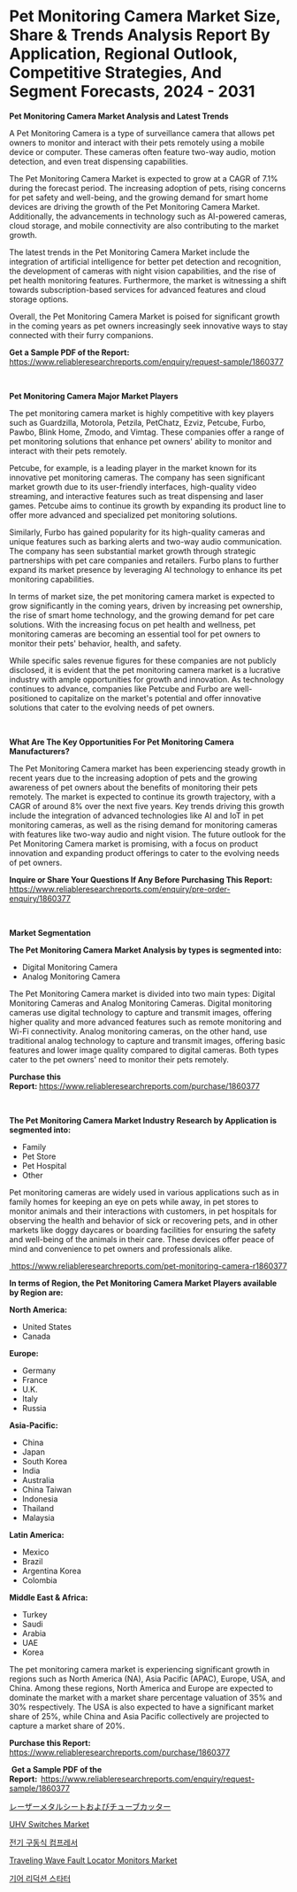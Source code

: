 <p><h1>Pet Monitoring Camera Market Size, Share & Trends Analysis Report By Application, Regional Outlook, Competitive Strategies, And Segment Forecasts, 2024 - 2031</h1></p><p><strong>Pet Monitoring Camera Market Analysis and Latest Trends</strong></p>
<p><p>A Pet Monitoring Camera is a type of surveillance camera that allows pet owners to monitor and interact with their pets remotely using a mobile device or computer. These cameras often feature two-way audio, motion detection, and even treat dispensing capabilities.</p><p>The Pet Monitoring Camera Market is expected to grow at a CAGR of 7.1% during the forecast period. The increasing adoption of pets, rising concerns for pet safety and well-being, and the growing demand for smart home devices are driving the growth of the Pet Monitoring Camera Market. Additionally, the advancements in technology such as AI-powered cameras, cloud storage, and mobile connectivity are also contributing to the market growth.</p><p>The latest trends in the Pet Monitoring Camera Market include the integration of artificial intelligence for better pet detection and recognition, the development of cameras with night vision capabilities, and the rise of pet health monitoring features. Furthermore, the market is witnessing a shift towards subscription-based services for advanced features and cloud storage options.</p><p>Overall, the Pet Monitoring Camera Market is poised for significant growth in the coming years as pet owners increasingly seek innovative ways to stay connected with their furry companions.</p></p>
<p><strong>Get a Sample PDF of the Report:&nbsp;</strong> <a href="https://www.reliableresearchreports.com/enquiry/request-sample/1860377">https://www.reliableresearchreports.com/enquiry/request-sample/1860377</a></p>
<p>&nbsp;</p>
<p><strong>Pet Monitoring Camera Major Market Players</strong></p>
<p><p>The pet monitoring camera market is highly competitive with key players such as Guardzilla, Motorola, Petzila, PetChatz, Ezviz, Petcube, Furbo, Pawbo, Blink Home, Zmodo, and Vimtag. These companies offer a range of pet monitoring solutions that enhance pet owners' ability to monitor and interact with their pets remotely.</p><p>Petcube, for example, is a leading player in the market known for its innovative pet monitoring cameras. The company has seen significant market growth due to its user-friendly interfaces, high-quality video streaming, and interactive features such as treat dispensing and laser games. Petcube aims to continue its growth by expanding its product line to offer more advanced and specialized pet monitoring solutions.</p><p>Similarly, Furbo has gained popularity for its high-quality cameras and unique features such as barking alerts and two-way audio communication. The company has seen substantial market growth through strategic partnerships with pet care companies and retailers. Furbo plans to further expand its market presence by leveraging AI technology to enhance its pet monitoring capabilities.</p><p>In terms of market size, the pet monitoring camera market is expected to grow significantly in the coming years, driven by increasing pet ownership, the rise of smart home technology, and the growing demand for pet care solutions. With the increasing focus on pet health and wellness, pet monitoring cameras are becoming an essential tool for pet owners to monitor their pets' behavior, health, and safety.</p><p>While specific sales revenue figures for these companies are not publicly disclosed, it is evident that the pet monitoring camera market is a lucrative industry with ample opportunities for growth and innovation. As technology continues to advance, companies like Petcube and Furbo are well-positioned to capitalize on the market's potential and offer innovative solutions that cater to the evolving needs of pet owners.</p></p>
<p>&nbsp;</p>
<p><strong>What Are The Key Opportunities For Pet Monitoring Camera Manufacturers?</strong></p>
<p><p>The Pet Monitoring Camera market has been experiencing steady growth in recent years due to the increasing adoption of pets and the growing awareness of pet owners about the benefits of monitoring their pets remotely. The market is expected to continue its growth trajectory, with a CAGR of around 8% over the next five years. Key trends driving this growth include the integration of advanced technologies like AI and IoT in pet monitoring cameras, as well as the rising demand for monitoring cameras with features like two-way audio and night vision. The future outlook for the Pet Monitoring Camera market is promising, with a focus on product innovation and expanding product offerings to cater to the evolving needs of pet owners.</p></p>
<p><strong>Inquire or Share Your Questions If Any Before Purchasing This Report:</strong> <a href="https://www.reliableresearchreports.com/enquiry/pre-order-enquiry/1860377">https://www.reliableresearchreports.com/enquiry/pre-order-enquiry/1860377</a></p>
<p>&nbsp;</p>
<p><strong>Market Segmentation</strong></p>
<p><strong>The Pet Monitoring Camera Market Analysis by types is segmented into:</strong></p>
<p><ul><li>Digital Monitoring Camera</li><li>Analog Monitoring Camera</li></ul></p>
<p><p>The Pet Monitoring Camera market is divided into two main types: Digital Monitoring Cameras and Analog Monitoring Cameras. Digital monitoring cameras use digital technology to capture and transmit images, offering higher quality and more advanced features such as remote monitoring and Wi-Fi connectivity. Analog monitoring cameras, on the other hand, use traditional analog technology to capture and transmit images, offering basic features and lower image quality compared to digital cameras. Both types cater to the pet owners' need to monitor their pets remotely.</p></p>
<p><strong>Purchase this Report:&nbsp;</strong><a href="https://www.reliableresearchreports.com/purchase/1860377">https://www.reliableresearchreports.com/purchase/1860377</a></p>
<p>&nbsp;</p>
<p><strong>The Pet Monitoring Camera Market Industry Research by Application is segmented into:</strong></p>
<p><ul><li>Family</li><li>Pet Store</li><li>Pet Hospital</li><li>Other</li></ul></p>
<p><p>Pet monitoring cameras are widely used in various applications such as in family homes for keeping an eye on pets while away, in pet stores to monitor animals and their interactions with customers, in pet hospitals for observing the health and behavior of sick or recovering pets, and in other markets like doggy daycares or boarding facilities for ensuring the safety and well-being of the animals in their care. These devices offer peace of mind and convenience to pet owners and professionals alike.</p></p>
<p><a href="https://www.reliableresearchreports.com/pet-monitoring-camera-r1860377">&nbsp;https://www.reliableresearchreports.com/pet-monitoring-camera-r1860377</a></p>
<p><strong>In terms of Region, the Pet Monitoring Camera Market Players available by Region are:</strong></p>
<p>
    <p> <strong> North America: </strong>
        <ul>
            <li>United States</li>
            <li>Canada</li>
        </ul>
        </p> 
    <p> <strong> Europe: </strong>
        <ul>
            <li>Germany</li>
            <li>France</li>
            <li>U.K.</li>
            <li>Italy</li>
            <li>Russia</li>
        </ul>
        </p> 
    <p> <strong> Asia-Pacific: </strong>
        <ul>
            <li>China</li>
            <li>Japan</li>
            <li>South Korea</li>
            <li>India</li>
            <li>Australia</li>
            <li>China Taiwan</li>
            <li>Indonesia</li>
            <li>Thailand</li>
            <li>Malaysia</li>
        </ul>
        </p> 
    <p> <strong> Latin America: </strong>
        <ul>
            <li>Mexico</li>
            <li>Brazil</li>
            <li>Argentina Korea</li>
            <li>Colombia</li>
        </ul>
        </p> 
    <p> <strong> Middle East & Africa: </strong>
        <ul>
            <li>Turkey</li>
            <li>Saudi</li>
            <li>Arabia</li>
            <li>UAE</li>
            <li>Korea</li>
        </ul>
    </p>
    </p>
<p><p>The pet monitoring camera market is experiencing significant growth in regions such as North America (NA), Asia Pacific (APAC), Europe, USA, and China. Among these regions, North America and Europe are expected to dominate the market with a market share percentage valuation of 35% and 30% respectively. The USA is also expected to have a significant market share of 25%, while China and Asia Pacific collectively are projected to capture a market share of 20%.</p></p>
<p><strong>Purchase this Report: </strong><a href="https://www.reliableresearchreports.com/purchase/1860377">https://www.reliableresearchreports.com/purchase/1860377</a></p>
<p>&nbsp;<strong>Get a Sample PDF of the Report:&nbsp;&nbsp;</strong><a href="https://www.reliableresearchreports.com/enquiry/request-sample/1860377">https://www.reliableresearchreports.com/enquiry/request-sample/1860377</a></p>
<p><strong></strong></p>
<p><p><a href="https://github.com/DayanaRunolfsdottir/Market-Research-Report-List-1/blob/main/3855408152529.md">レーザーメタルシートおよびチューブカッター</a></p><p><a href="https://github.com/peachesmcdowel1/Market-Research-Report-List-3/blob/main/uhv-switches-market.md">UHV Switches Market</a></p><p><a href="https://github.com/PercyHagernes9778/Market-Research-Report-List-2/blob/main/4723103162562.md">전기 구동식 컴프레서</a></p><p><a href="https://github.com/redneck06/Market-Research-Report-List-4/blob/main/traveling-wave-fault-locator-monitors-market.md">Traveling Wave Fault Locator Monitors Market</a></p><p><a href="https://github.com/rsg307664904/Market-Research-Report-List-2/blob/main/9910884162561.md">기어 리덕션 스타터</a></p></p>